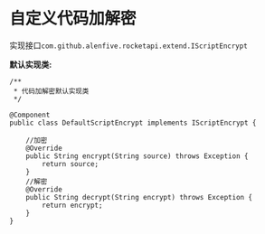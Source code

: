 # 自定义代码加解密

实现接口`com.github.alenfive.rocketapi.extend.IScriptEncrypt`

**默认实现类:**

```
/**
 * 代码加解密默认实现类
 */

@Component
public class DefaultScriptEncrypt implements IScriptEncrypt {

    //加密
    @Override
    public String encrypt(String source) throws Exception {
        return source;
    }
    //解密
    @Override
    public String decrypt(String encrypt) throws Exception {
        return encrypt;
    }
}
```
